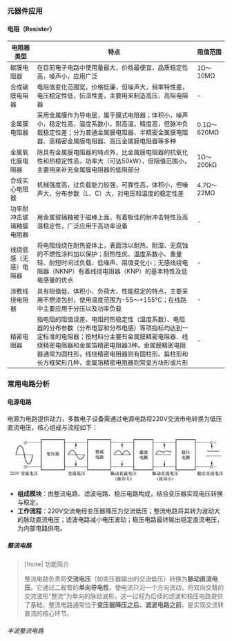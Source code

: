 ### 元器件应用

#### 电阻（Resister）

|电阻器类型|特点|阻值范围|
| ---- | ---- | ---- |
|碳膜电阻器|在目前电子电路中使用量最大，价格最便宜，品质稳定性高，噪声小，应用广泛|1Ω～10MΩ|
|合成碳膜电阻器|电阻值变化范围宽，价格低廉，但噪声大，频率特性差，电压稳定性低，抗湿性差，主要用来制造高压、高阻电阻器| - |
|金属膜电阻器|采用金属膜作为导电层，属于膜式电阻器；体积小，噪声小，稳定性高，温度系数小，耐高温，精度高，但脉冲负载稳定性差；分为普通金属膜电阻器、半精密金属膜电阻器、高精密金属膜电阻器、高压金属膜电阻器等多种|0.1Ω～620MΩ|
|金属氧化膜电阻器|除具有金属膜电阻器的特点外，比金属膜电阻器的抗氧化性和热稳定性高，功率大（可达50kW），但阻值范围小，主要用来补充金属膜电阻器的低阻部分|1Ω～200kΩ|
|合成实心电阻器|机械强度高，过负载能力较强，可靠性高，体积小，但噪声大，分布参数（L、C）大，对电压和温度的稳定性差|4.7Ω～22MΩ|
|功率耐冲击玻璃釉膜电阻器|用金属玻璃釉被于磁棒上面，有着极佳的耐冲击特性及高温稳定性，广泛应用于高功率设备| - |
|线绕低感（无感）电阻器|将电阻线绕在耐热瓷体上，表面涂以耐热、耐湿、无腐蚀的不燃性涂料加以保护；耐热性优、温度系数小、重量轻、耐短时间过负载、低噪声、阻值变化小；无感线绕电阻器（NKNP）有着线绕电阻器（KNP）的基本特性及低电感量的优点| - |
|涂敷线绕电阻器|具有阻值低、体积小、负荷大、性能稳定的特点，主要采用不燃漆包封，使用温度范围为-55～+155℃；在线路中主要应用于分压以及功率负载| - |
|精密电阻器|指电阻的阻值误差、电阻的热稳定性（温度系数）、电阻器的分布参数（分布电容和分布电感）等项指标均达到一定标准的电阻器；按材料分主要有金属膜精密电阻器、线绕精密电阻器和金属箔精密电阻器3种。金属膜精密电阻器通常为圆柱形，线绕精密电阻器则有圆柱形、扁柱形和长方框架形几种，金属箔精密电阻器则常呈方块形或片形| - |

### 常用电路分析

#### 电源电路

电源为电路提供动力，多数电子设备需通过电源电路将220V交流市电转换为低压直流电压，核心组成与流程如下：

![alt text](image-1.png)

- **组成模块**：由整流电路、滤波电路、稳压电路构成，结合变压器实现电压转换与稳定。
- **工作流程**：220V交流电经变压器降压为交流低压；整流电路将其转为波动大的脉动直流电压；滤波电路减小电压波动；稳压电路最终输出稳定直流电压，为内部电路供电。

##### 整流电路

> [!note] 功能简介
>
> 整流电路负责将**交流电压**（如变压器输出的交流低压）转换为**脉动直流电压**。它通过二极管的**单向导电性**，使电流只沿一个方向流动，将双向交替的交流波形“整流”为单向的脉动波形。这一过程为后续的滤波和稳压电路提供了基础。整流电路通常位于**变压器降压之后、滤波电路之前**，是实现交流转直流的核心环节。

###### 半波整流电路

